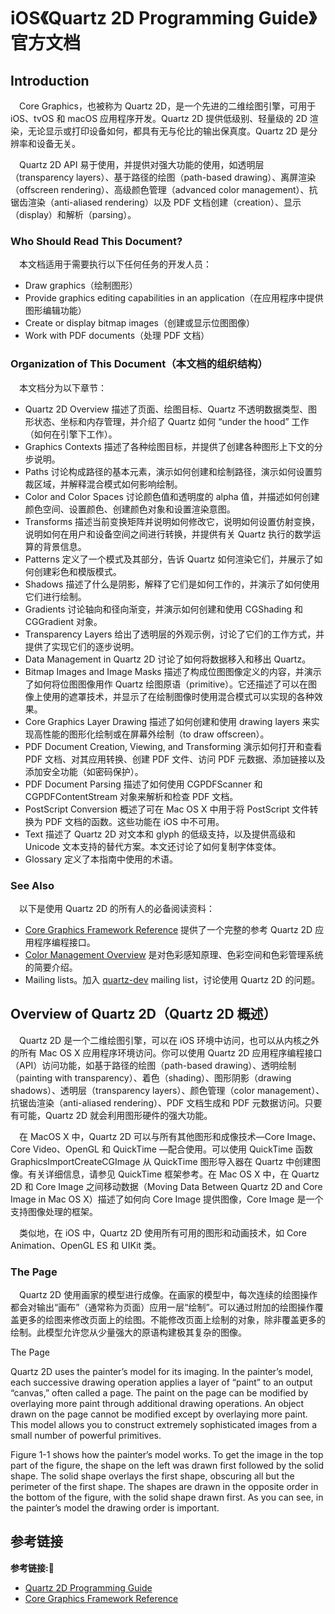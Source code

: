 # iOS《Quartz 2D Programming Guide》官方文档

## Introduction
&emsp;Core Graphics，也被称为 Quartz 2D，是一个先进的二维绘图引擎，可用于 iOS、tvOS 和 macOS 应用程序开发。Quartz 2D 提供低级别、轻量级的 2D 渲染，无论显示或打印设备如何，都具有无与伦比的输出保真度。Quartz 2D 是分辨率和设备无关。

&emsp;Quartz 2D API 易于使用，并提供对强大功能的使用，如透明层（transparency layers）、基于路径的绘图（path-based drawing）、离屏渲染（offscreen rendering）、高级颜色管理（advanced color management）、抗锯齿渲染（anti-aliased rendering）以及 PDF 文档创建（creation）、显示（display）和解析（parsing）。

### Who Should Read This Document?
&emsp;本文档适用于需要执行以下任何任务的开发人员：

+ Draw graphics（绘制图形）
+ Provide graphics editing capabilities in an application（在应用程序中提供图形编辑功能）
+ Create or display bitmap images（创建或显示位图图像）
+ Work with PDF documents（处理 PDF 文档）

### Organization of This Document（本文档的组织结构）
&emsp;本文档分为以下章节：

+ Quartz 2D Overview 描述了页面、绘图目标、Quartz 不透明数据类型、图形状态、坐标和内存管理，并介绍了 Quartz 如何 “under the hood” 工作（如何在引擎下工作）。
+ Graphics Contexts 描述了各种绘图目标，并提供了创建各种图形上下文的分步说明。
+ Paths 讨论构成路径的基本元素，演示如何创建和绘制路径，演示如何设置剪裁区域，并解释混合模式如何影响绘制。
+ Color and Color Spaces 讨论颜色值和透明度的 alpha 值，并描述如何创建颜色空间、设置颜色、创建颜色对象和设置渲染意图。
+ Transforms 描述当前变换矩阵并说明如何修改它，说明如何设置仿射变换，说明如何在用户和设备空间之间进行转换，并提供有关 Quartz 执行的数学运算的背景信息。
+ Patterns 定义了一个模式及其部分，告诉 Quartz 如何渲染它们，并展示了如何创建彩色和模版模式。
+ Shadows 描述了什么是阴影，解释了它们是如何工作的，并演示了如何使用它们进行绘制。
+ Gradients 讨论轴向和径向渐变，并演示如何创建和使用 CGShading 和 CGGradient 对象。
+ Transparency Layers 给出了透明层的外观示例，讨论了它们的工作方式，并提供了实现它们的逐步说明。
+ Data Management in Quartz 2D 讨论了如何将数据移入和移出 Quartz。
+ Bitmap Images and Image Masks 描述了构成位图图像定义的内容，并演示了如何将位图图像用作 Quartz 绘图原语（primitive）。它还描述了可以在图像上使用的遮罩技术，并显示了在绘制图像时使用混合模式可以实现的各种效果。
+ Core Graphics Layer Drawing 描述了如何创建和使用 drawing layers 来实现高性能的图形化绘制或在屏幕外绘制（to draw offscreen）。
+ PDF Document Creation, Viewing, and Transforming 演示如何打开和查看 PDF 文档、对其应用转换、创建 PDF 文件、访问 PDF 元数据、添加链接以及添加安全功能（如密码保护）。
+ PDF Document Parsing 描述了如何使用 CGPDFScanner 和 CGPDFContentStream 对象来解析和检查 PDF 文档。
+ PostScript Conversion 概述了可在 Mac OS X 中用于将 PostScript 文件转换为 PDF 文档的函数。这些功能在 iOS 中不可用。
+ Text 描述了 Quartz 2D 对文本和 glyph 的低级支持，以及提供高级和 Unicode 文本支持的替代方案。本文还讨论了如何复制字体变体。
+ Glossary 定义了本指南中使用的术语。

### See Also
&emsp;以下是使用 Quartz 2D 的所有人的必备阅读资料：
+ [Core Graphics Framework Reference](https://developer.apple.com/documentation/coregraphics) 提供了一个完整的参考 Quartz 2D 应用程序编程接口。
+ [Color Management Overview](https://developer.apple.com/library/archive/documentation/GraphicsImaging/Conceptual/csintro/csintro_intro/csintro_intro.html#//apple_ref/doc/uid/TP30001148) 是对色彩感知原理、色彩空间和色彩管理系统的简要介绍。
+ Mailing lists。加入 [quartz-dev](https://lists.apple.com) mailing list，讨论使用 Quartz 2D 的问题。

## Overview of Quartz 2D（Quartz 2D 概述）
&emsp;Quartz 2D 是一个二维绘图引擎，可以在 iOS 环境中访问，也可以从内核之外的所有 Mac OS X 应用程序环境访问。你可以使用 Quartz 2D 应用程序编程接口（API）访问功能，如基于路径的绘图（path-based drawing）、透明绘制（painting with transparency）、着色（shading）、图形阴影（drawing shadows）、透明层（transparency layers）、颜色管理（color management）、抗锯齿渲染（anti-aliased rendering）、PDF 文档生成和 PDF 元数据访问。只要有可能，Quartz 2D 就会利用图形硬件的强大功能。

&emsp;在 MacOS X 中，Quartz 2D 可以与所有其他图形和成像技术—Core Image、Core Video、OpenGL 和 QuickTime —配合使用。可以使用 QuickTime 函数 GraphicsImportCreateCGImage 从 QuickTime 图形导入器在 Quartz 中创建图像。有关详细信息，请参见 QuickTime 框架参考。在 Mac OS X 中，在 Quartz 2D 和 Core Image 之间移动数据（Moving Data Between Quartz 2D and Core Image in Mac OS X）描述了如何向 Core Image 提供图像，Core Image 是一个支持图像处理的框架。

&emsp;类似地，在 iOS 中，Quartz 2D 使用所有可用的图形和动画技术，如 Core Animation、OpenGL ES 和 UIKit 类。

### The Page
&emsp;Quartz 2D 使用画家的模型进行成像。在画家的模型中，每次连续的绘图操作都会对输出“画布”（通常称为页面）应用一层“绘制”。可以通过附加的绘图操作覆盖更多的绘图来修改页面上的绘图。不能修改页面上绘制的对象，除非覆盖更多的绘制。此模型允许您从少量强大的原语构建极其复杂的图像。




The Page

Quartz 2D uses the painter’s model for its imaging. In the painter’s model, each successive drawing operation applies a layer of “paint” to an output “canvas,” often called a page. The paint on the page can be modified by overlaying more paint through additional drawing operations. An object drawn on the page cannot be modified except by overlaying more paint. This model allows you to construct extremely sophisticated images from a small number of powerful primitives.

Figure 1-1 shows how the painter’s model works. To get the image in the top part of the figure, the shape on the left was drawn first followed by the solid shape. The solid shape overlays the first shape, obscuring all but the perimeter of the first shape. The shapes are drawn in the opposite order in the bottom of the figure, with the solid shape drawn first. As you can see, in the painter’s model the drawing order is important.






## 参考链接
**参考链接:🔗**
+ [Quartz 2D Programming Guide](https://developer.apple.com/library/archive/documentation/GraphicsImaging/Conceptual/drawingwithquartz2d/Introduction/Introduction.html#//apple_ref/doc/uid/TP30001066)
+ [Core Graphics Framework Reference](https://developer.apple.com/documentation/coregraphics)
